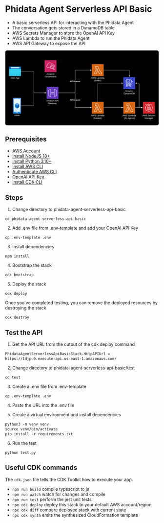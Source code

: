 # Phidata Agent Serverless API Basic

* A basic serverless API for interacting with the Phidata Agent
* The conversation gets stored in a DynamoDB table
* AWS Secrets Manager to store the OpenAI API Key
* AWS Lambda to run the Phidata Agent
* AWS API Gateway to expose the API

<img
  src="https://github.com/phidatahq/aws-templates/blob/main/assets/phidata-agent-serverless-basic-api.png"
  style="border-radius: 8px;"
/>

## Prerequisites

* [AWS Account](https://aws.amazon.com/free/)
* [Install NodeJS 18+](https://nodejs.org/en/download/)
* [Install Python 3.10+](https://www.python.org/downloads/)
* [Install AWS CLI](https://aws.amazon.com/cli/)
* [Authenticate AWS CLI](https://docs.aws.amazon.com/cli/latest/userguide/cli-configure-files.html)
* [OpenAI API Key](https://platform.openai.com/api-keys)
* [Install CDK CLI](https://docs.aws.amazon.com/cdk/v2/guide/getting-started.html)

## Steps

1. Change directory to phidata-agent-serverless-api-basic
```
cd phidata-agent-serverless-api-basic
```

2. Add .env file from .env-template and add your OpenAI API Key

```
cp .env-template .env
```

3. Install dependencies

```
npm install
```

4. Bootstrap the stack

```
cdk bootstrap
```


5. Deploy the stack

```
cdk deploy
```

Once you've completed testing, you can remove the deployed resources by destroying the stack

```
cdk destroy
```

## Test the API

1. Get the API URL from the output of the cdk deploy command
```
PhidataAgentServerlessApiBasicStack.HttpAPIUrl = https://1djpu9.execute-api.us-east-1.amazonaws.com/
```

2. Change directory to phidata-agent-serverless-api-basic/test
```
cd test
```

3. Create a .env file from .env-template
```
cp .env-template .env
```

4. Paste the URL into the .env file

5. Create a virtual environment and install dependencies
```
python3 -m venv venv
source venv/bin/activate
pip install -r requirements.txt
```

6. Run the test
```
python test.py
```


## Useful CDK commands
The `cdk.json` file tells the CDK Toolkit how to execute your app.

* `npm run build`   compile typescript to js
* `npm run watch`   watch for changes and compile
* `npm run test`    perform the jest unit tests
* `npx cdk deploy`  deploy this stack to your default AWS account/region
* `npx cdk diff`    compare deployed stack with current state
* `npx cdk synth`   emits the synthesized CloudFormation template
